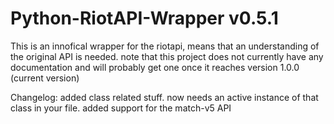 # Python-RiotAPI-Wrapper v0.5.1
This is an innofical wrapper for the riotapi, means that an understanding of the original API is needed. note that this project does not currently have any documentation and will probably get one once it reaches version 1.0.0 (current version)

Changelog:
added class related stuff. now needs an active instance of that class in your file.
added support for the match-v5 API
